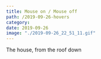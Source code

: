 ```yaml
---
title: Mouse on / Mouse off
path: /2019-09-26-hovers
category:
date: 2019-09-26
image: "./2019-09-26_22_51_11.gif"
---
```


The house, from the roof down
